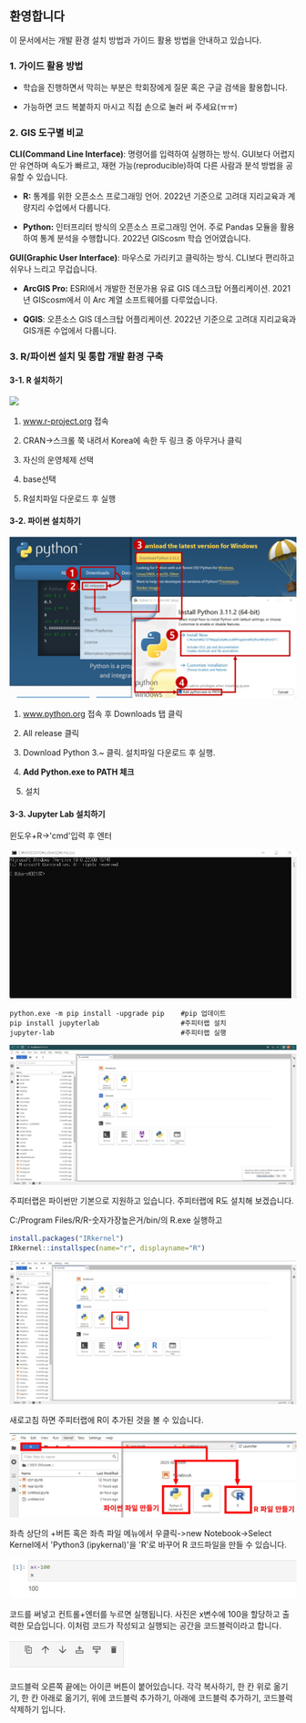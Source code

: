 ## 환영합니다

이 문서에서는 개발 환경 설치 방법과 가이드 활용 방법을 안내하고 있습니다.

### 1. 가이드 활용 방법

- 학습을 진행하면서 막히는 부분은 학회장에게 질문 혹은 구글 검색을 활용합니다.

- 가능하면 코드 복붙하지 마시고 직접 손으로 눌러 써 주세요(ㅠㅠ)

### 2. GIS 도구별 비교

**CLI(Command Line Interface)**: 명령어를 입력하여 실행하는 방식. GUI보다 어렵지만 유연하며 속도가 빠르고, 재현 가능(reproducible)하여 다른 사람과 분석 방법을 공유할 수 있습니다.

* **R:** 통계를 위한 오픈소스 프로그래밍 언어. 2022년 기준으로 고려대 지리교육과 계량지리 수업에서 다룹니다.

* **Python:** 인터프리터 방식의 오픈소스 프로그래밍 언어. 주로 Pandas 모듈을 활용하여 통계 분석을 수행합니다. 2022년 GIScosm 학습 언어였습니다.

**GUI(Graphic User Interface)**: 마우스로 가리키고 클릭하는 방식. CLI보다 편리하고 쉬우나 느리고 무겁습니다.

- **ArcGIS Pro:** ESRI에서 개발한 전문가용 유료 GIS 데스크탑 어플리케이션. 2021년 GIScosm에서 이 Arc 계열 소프트웨어를 다루었습니다.

- **QGIS**: 오픈소스 GIS 데스크탑 어플리케이션. 2022년 기준으로 고려대 지리교육과 GIS개론 수업에서 다룹니다.

### 3. R/파이썬 설치 및 통합 개발 환경 구축

#### 3-1. R 설치하기

![](./이미지/0R.png)

1. www.r-project.org 접속

2. CRAN->스크롤 쭉 내려서 Korea에 속한 두 링크 중 아무거나 클릭

3. 자신의 운영체제 선택

4. base선택

5. R설치파일 다운로드 후 실행

#### 3-2. 파이썬 설치하기

![](./이미지/0python.PNG)

1. www.python.org 접속 후 Downloads 탭 클릭

2. All release 클릭

3. Download Python 3.~ 클릭. 설치파일 다운로드 후 실행.

4. **Add Python.exe to PATH 체크**

   5. 설치

#### 3-3. Jupyter Lab 설치하기

윈도우+R->'cmd'입력 후 엔터

![](./이미지/0cmd.jpg)

```textile
python.exe -m pip install -upgrade pip    #pip 업데이트
pip install jupyterlab                    #주피터랩 설치
jupyter-lab                               #주피터랩 실행
```

![](./이미지/0jlnor.jpg)

주피터랩은 파이썬만 기본으로 지원하고 있습니다. 주피터랩에 R도 설치해 보겠습니다.

C:/Program Files/R/R-숫자가장높은거/bin/의 R.exe 실행하고

```r
install.packages("IRkernel")
IRkernel::installspec(name="r", displayname="R")
```

![](./이미지/0jlr.jpg)

새로고침 하면 주피터랩에 R이 추가된 것을 볼 수 있습니다.

![](./이미지/orlnew.jpg)

좌측 상단의 +버튼 혹은 좌측 파일 메뉴에서 우클릭->new Notebook->Select Kernel에서 'Python3 (ipykernal)'을 'R'로 바꾸어 R 코드파일을 만들 수 있습니다.

![](./이미지/실행예시.jpg)

코드를 써넣고 컨트롤+엔터를 누르면 실행됩니다. 사진은 x변수에 100을 할당하고 출력한 모습입니다. 이처럼 코드가 작성되고 실행되는 공간을 코드블럭이라고 합니다.

![](./이미지/아이콘.jpg)

코드블럭 오른쪽 끝에는 아이콘 버튼이 붙어있습니다. 각각 복사하기, 한 칸 위로 옮기기, 한 칸 아래로 옮기기, 위에 코드블럭 추가하기, 아래에 코드블럭 추가하기, 코드블럭 삭제하기 입니다.
